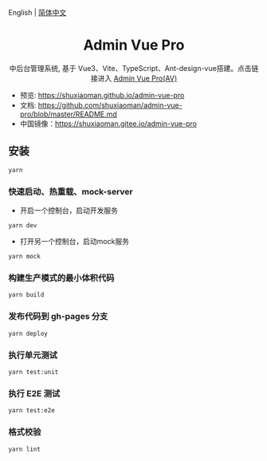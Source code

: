 English | [简体中文](./README.zh-CN.md)

<h1 align="center">Admin Vue Pro</h1>
<div align="center">
 中后台管理系统, 基于 Vue3、Vite、TypeScript、Ant-design-vue搭建。点击链接进入
<a href="https://github.com/shuxiaoman/admin-vue-pro" target="_blank">Admin Vue Pro(AV)</a>
</div>

<!-- <div align="center">

[![License](https://img.shields.io/npm/l/package.json.svg?style=flat)](https://github.com/vueComponent/ant-design-vue-pro/blob/master/LICENSE)
[![Release](https://img.shields.io/github/release/vueComponent/ant-design-vue-pro.svg?style=flat)](https://github.com/vueComponent/ant-design-vue-pro/releases/latest)
[![Travis branch](https://travis-ci.org/vueComponent/ant-design-vue-pro.svg?branch=master)](https://travis-ci.org/vueComponent/ant-design-vue-pro)

</div> -->

- 预览: https://shuxiaoman.github.io/admin-vue-pro
- 文档: https://github.com/shuxiaoman/admin-vue-pro/blob/master/README.md
- 中国镜像：https://shuxiaoman.gitee.io/admin-vue-pro

## 安装

```
yarn
```

### 快速启动、热重载、mock-server

- 开启一个控制台，启动开发服务

```
yarn dev
```

- 打开另一个控制台，启动mock服务

```
yarn mock
```

### 构建生产模式的最小体积代码

```
yarn build
```

### 发布代码到 gh-pages 分支

```
yarn deploy
```

### 执行单元测试

```
yarn test:unit
```

### 执行 E2E 测试

```
yarn test:e2e
```

### 格式校验

```
yarn lint
```
